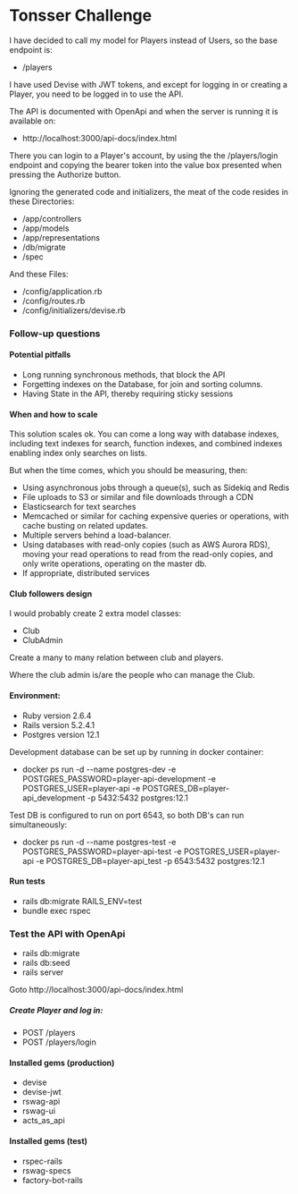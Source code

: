 # Tonsser Challenge
  I have decided to call my model for Players instead of Users, so the base endpoint is:
  * /players 
  
  I have used Devise with JWT tokens, and except for logging in or creating a Player, you need to
  be logged in to use the API.
  
  The API is documented with OpenApi and when the server is running it is available on:
  * http://localhost:3000/api-docs/index.html
  
  There you can login to a Player's account, by using the the /players/login endpoint and copying the bearer
  token into the value box presented when pressing the Authorize button.

  Ignoring the generated code and initializers, the meat of the code resides in these Directories:
  * /app/controllers
  * /app/models
  * /app/representations
  * /db/migrate
  * /spec
  
  And these Files:
  * /config/application.rb
  * /config/routes.rb
  * /config/initializers/devise.rb

### Follow-up questions
  #### Potential pitfalls
  * Long running synchronous methods, that block the API
  * Forgetting indexes on the Database, for join and sorting columns.
  * Having State in the API, thereby requiring sticky sessions
  
  #### When and how to scale
  This solution scales ok. You can come a long way with database indexes, including 
  text indexes for search, function indexes, and combined indexes enabling index only searches 
  on lists.
  
  But when the time comes, which you should be measuring, then:
  * Using asynchronous jobs through a queue(s), such as Sidekiq and Redis
  * File uploads to S3 or similar and file downloads through a CDN
  * Elasticsearch for text searches
  * Memcached or similar for caching expensive queries or operations, with cache busting on related updates.
  * Multiple servers behind a load-balancer.
  * Using databases with read-only copies (such as AWS Aurora RDS), moving your read operations to read from 
    the read-only copies, and only write operations, operating on the master db.
  * If appropriate, distributed services
  
  #### Club followers design
  I would probably create 2 extra model classes:
  * Club
  * ClubAdmin
  
  Create a many to many relation between club and players.
  
  Where the club admin is/are the people who can manage the Club.
  

#### Environment:

* Ruby version 2.6.4
* Rails version 5.2.4.1
* Postgres version 12.1

Development database can be set up by running in docker container:
* docker ps run -d --name postgres-dev -e POSTGRES_PASSWORD=player-api-development -e POSTGRES_USER=player-api -e POSTGRES_DB=player-api_development -p 5432:5432 postgres:12.1

Test DB is configured to run on port 6543, so both DB's can run simultaneously:
* docker ps run -d --name postgres-test -e POSTGRES_PASSWORD=player-api-test -e POSTGRES_USER=player-api -e POSTGRES_DB=player-api_test -p 6543:5432 postgres:12.1

#### Run tests
* rails db:migrate RAILS_ENV=test
* bundle exec rspec


### Test the API with OpenApi
* rails db:migrate
* rails db:seed
* rails server

Goto http://localhost:3000/api-docs/index.html

##### Create Player and log in:
* POST /players
* POST /players/login

#### Installed gems (production)

* devise
* devise-jwt
* rswag-api
* rswag-ui
* acts_as_api

#### Installed gems (test)

* rspec-rails
* rswag-specs
* factory-bot-rails
